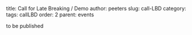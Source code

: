 title: Call for Late Breaking / Demo
author: peeters
slug: call-LBD
category:
tags: callLBD
order: 2
parent: events

to be published
